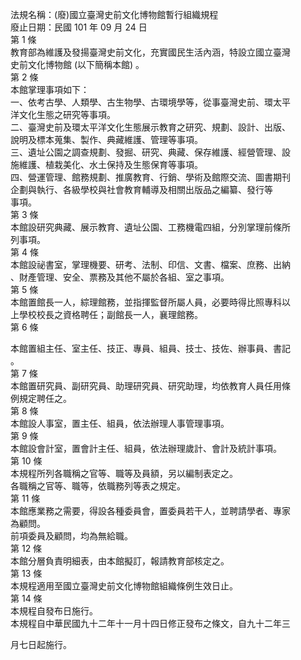 法規名稱：(廢)國立臺灣史前文化博物館暫行組織規程  
廢止日期：民國 101 年 09 月 24 日  
第 1 條  
教育部為維護及發揚臺灣史前文化，充實國民生活內涵，特設立國立臺灣  
史前文化博物館 (以下簡稱本館) 。  
第 2 條  
本館掌理事項如下：  
一、依考古學、人類學、古生物學、古環境學等，從事臺灣史前、環太平  
洋文化生態之研究等事項。  
二、臺灣史前及環太平洋文化生態展示教育之研究、規劃、設計、出版、  
說明及標本蒐集、製作、典藏維護、管理等事項。  
三、遺址公園之調查規劃、發掘、研究、典藏、保存維護、經營管理、設  
施維護、植栽美化、水土保持及生態保育等事項。  
四、營運管理、館務規劃、推廣教育、行銷、學術及館際交流、圖書期刊  
企劃與執行、各級學校與社會教育輔導及相關出版品之編纂、發行等  
事項。  
第 3 條  
本館設研究典藏、展示教育、遺址公園、工務機電四組，分別掌理前條所  
列事項。  
第 4 條  
本館設祕書室，掌理機要、研考、法制、印信、文書、檔案、庶務、出納  
、財產管理、安全、票務及其他不屬於各組、室之事項。  
第 5 條  
本館置館長一人，綜理館務，並指揮監督所屬人員，必要時得比照專科以  
上學校校長之資格聘任；副館長一人，襄理館務。  
第 6 條  


本館置組主任、室主任、技正、專員、組員、技士、技佐、辦事員、書記  
。  
第 7 條  
本館置研究員、副研究員、助理研究員、研究助理，均依教育人員任用條  
例規定聘任之。  
第 8 條  
本館設人事室，置主任、組員，依法辦理人事管理事項。  
第 9 條  
本館設會計室，置會計主任、組員，依法辦理歲計、會計及統計事項。  
第 10 條  
本規程所列各職稱之官等、職等及員額，另以編制表定之。  
各職稱之官等、職等，依職務列等表之規定。  
第 11 條  
本館應業務之需要，得設各種委員會，置委員若干人，並聘請學者、專家  
為顧問。  
前項委員及顧問，均為無給職。  
第 12 條  
本館分層負責明細表，由本館擬訂，報請教育部核定之。  
第 13 條  
本規程適用至國立臺灣史前文化博物館組織條例生效日止。  
第 14 條  
本規程自發布日施行。  
本規程自中華民國九十二年十一月十四日修正發布之條文，自九十二年三  


月七日起施行。  


